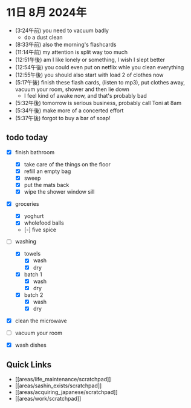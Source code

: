 # 11日 8月 2024年
- (3:24午前) you need to vacuum badly
  - do a dust clean
- (8:33午前) also the morning's flashcards
- (11:14午前) my attention is split way too much
- (12:51午後) am I like lonely or something, I wish I slept better
- (12:54午後) you could even put on netflix whle you clean everything
- (12:55午後) you should also start with load 2 of clothes now
- (5:17午後) finish these flash cards, (listen to mp3), put clothes away, vacuum your room, shower and then lie down
  - I feel kind of awake now, and that's probably bad
- (5:32午後) tomorrow is serious business, probably call Toni at 8am
- (5:34午後) make more of a concerted effort
- (5:37午後) forgot to buy a bar of soap!












## todo today
- [x] finish bathroom
  - [x] take care of the things on the floor
  - [x] refill an empty bag
  - [x] sweep
  - [x] put the mats back
  - [x] wipe the shower window sill
- [x] groceries
  - [x] yoghurt
  - [x] wholefood balls
  - [-] five spice
- [ ] washing
  - [x] towels
    - [x] wash
    - [x] dry
  - [x] batch 1
    - [x] wash
    - [x] dry
  - [x] batch 2
    - [x] wash
    - [x] dry
- [x] clean the microwave
- [ ] vacuum your room
- [x] wash dishes 
 



## Quick Links
- [[areas/life_maintenance/scratchpad]]
- [[areas/sashin_exists/scratchpad]]
- [[areas/acquiring_japanese/scratchpad]]
- [[areas/work/scratchpad]]
